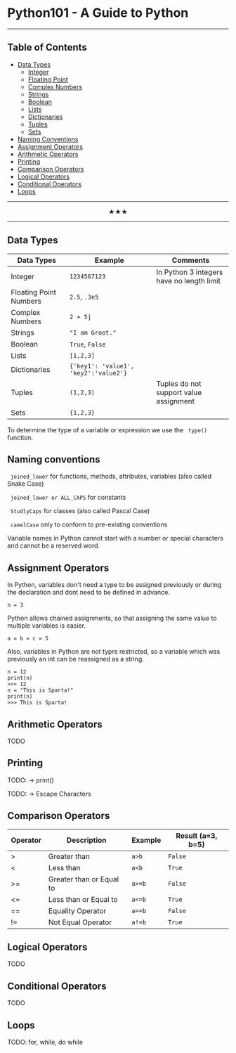 # Python101 - A Guide to Python 

---------------------------------------------------------------

## Table of Contents

- [Data Types](https://github.com/Ladydiana/Python101#data-types)
  - [Integer](https://github.com/Ladydiana/Python101#data-types)
  - [Floating Point](https://github.com/Ladydiana/Python101#data-types)
  - [Complex Numbers](https://github.com/Ladydiana/Python101#data-types)
  - [Strings](https://github.com/Ladydiana/Python101#data-types)
  - [Boolean](https://github.com/Ladydiana/Python101#data-types)
  - [Lists](https://github.com/Ladydiana/Python101#data-types)
  - [Dictionaries](https://github.com/Ladydiana/Python101#data-types)
  - [Tuples](https://github.com/Ladydiana/Python101#data-types)
  - [Sets](https://github.com/Ladydiana/Python101#data-types)
- [Naming Conventions](https://github.com/Ladydiana/Python101#naming-conventions)
- [Assignment Operators](https://github.com/Ladydiana/Python101#assignment-operators)
- [Arithmetic Operators](https://github.com/Ladydiana/Python101#arithmetic-operators)
- [Printing](https://github.com/Ladydiana/Python101#printing)
- [Comparison Operators](https://github.com/Ladydiana/Python101#comparison-operators)
- [Logical Operators](https://github.com/Ladydiana/Python101#logical-operators)
- [Conditional Operators](https://github.com/Ladydiana/Python101#conditional-operators)
- [Loops](https://github.com/Ladydiana/Python101#loops)

---------------------------------------------------------------

<p align="center"> ★★★ </p>  

---------------------------------------------------------------



## Data Types

| Data Types      			| 		Example								| Comments 			|
| ------------- 			|  ------------------------- 				| --------------------
|	Integer					|         ``` 1234567123 ```				| In Python 3 integers have no length limit |
|	Floating Point Numbers	|         ``` 2.5 ```, ``` .3e5 ```			| |
|	Complex Numbers			|         ``` 2 + 5j ```					| |
|	Strings					|         ``` "I am Groot." ```				| |
|   Boolean 				|         ``` True ```, ```False ```		| |
|   Lists  					|         ``` [1,2,3] ```					| |
|   Dictionaries  			|         ``` {'key1': 'value1', 'key2':'value2'} ```					| |
|   Tuples  				|         ``` (1,2,3) ```					| Tuples do not support value assignment |
|   Sets  					|         ``` {1,2,3} ```					| |


To determine the type of a variable or expression we use the ``` type()``` function.



## Naming conventions

```  joined_lower ```  for functions, methods, attributes, variables (also called Snake Case)

```  joined_lower or ALL_CAPS ```  for constants

```  StudlyCaps ```  for classes (also called Pascal Case)

```  camelCase ```  only to conform to pre-existing conventions

Variable names in Python cannot start with a number or special characters and cannot be a reserved word.



## Assignment Operators

In Python, variables don't need a type to be assigned previously or during the declaration and dont need to be defined in advance.

``` n = 3 ```

Python allows chained assignments, so that assigning the same value to multiple variables is easier.

```a = b = c = 5 ```

Also, variables in Python are not typre restricted, so a variable which was previously an int can be reassigned as a string.

``` 
n = 12
print(n)
>>> 12
n = "This is Sparta!"
print(n)
>>> This is Sparta!
```



## Arithmetic Operators

TODO



## Printing

TODO: -> print()

TODO: -> Escape Characters



## Comparison Operators

| Operator      | Description   			| 			Example			| Result (a=3, b=5)		|
| ------------- | ------------------------ 	| ------------------------- | ---------------------	|
|		>		| Greater than				|        ``` a>b ```		| 	```	False ```		|
|		<		| Less than					|        ``` a<b ```		| 	```	True ```  		|
|		>=		| Greater than or Equal to 	|        ``` a>=b ```		| 	```	False ``` 		|
|		<=		| Less than or Equal to 	|        ``` a<=b ```		| 	```	True ```	 	|
|      == 		| Equality Operator  		|        ``` a==b ```		| 	```	False ```		|
|      !=  		| Not Equal Operator  		|        ``` a!=b ```		|	```	True ```		|



## Logical Operators

TODO



## Conditional Operators

TODO



## Loops

TODO: for, while, do while

